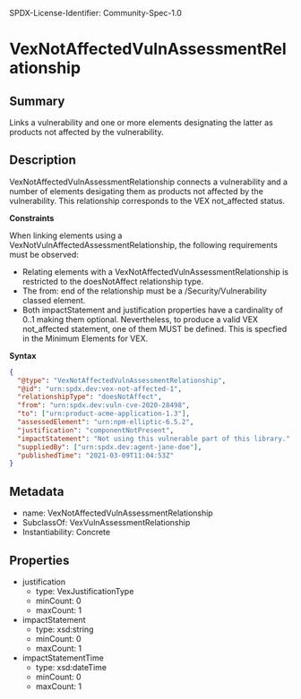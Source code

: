 SPDX-License-Identifier: Community-Spec-1.0

# VexNotAffectedVulnAssessmentRelationship

## Summary

Links a vulnerability and one or more elements designating the latter as products
not affected by the vulnerability.

## Description

VexNotAffectedVulnAssessmentRelationship connects a vulnerability and a number
of elements desigating them as products not affected by the vulnerability.
This relationship corresponds to the VEX not_affected status.

**Constraints**

When linking elements using a VexNotVulnAffectedAssessmentRelationship, the
following requirements must be observed:

* Relating elements with a VexNotAffectedVulnAssessmentRelationship is restricted
to the doesNotAffect relationship type.
* The from: end of the relationship must be a /Security/Vulnerability classed
element.
* Both impactStatement and justification properties have a cardinality of
0..1 making them optional. Nevertheless, to produce a valid VEX not_affected
statement, one of them MUST be defined. This is specfied in the Minimum Elements
for VEX.

**Syntax**

```json
{
  "@type": "VexNotAffectedVulnAssessmentRelationship",
  "@id": "urn:spdx.dev:vex-not-affected-1",
  "relationshipType": "doesNotAffect",
  "from": "urn:spdx.dev:vuln-cve-2020-28498",
  "to": ["urn:product-acme-application-1.3"],
  "assessedElement": "urn:npm-elliptic-6.5.2",
  "justification": "componentNotPresent",
  "impactStatement": "Not using this vulnerable part of this library.",
  "suppliedBy": ["urn:spdx.dev:agent-jane-doe"],
  "publishedTime": "2021-03-09T11:04:53Z"
}
```


## Metadata

- name: VexNotAffectedVulnAssessmentRelationship
- SubclassOf: VexVulnAssessmentRelationship
- Instantiability: Concrete

## Properties

- justification
  - type: VexJustificationType
  - minCount: 0
  - maxCount: 1
- impactStatement
  - type: xsd:string
  - minCount: 0
  - maxCount: 1
- impactStatementTime
  - type: xsd:dateTime
  - minCount: 0
  - maxCount: 1

